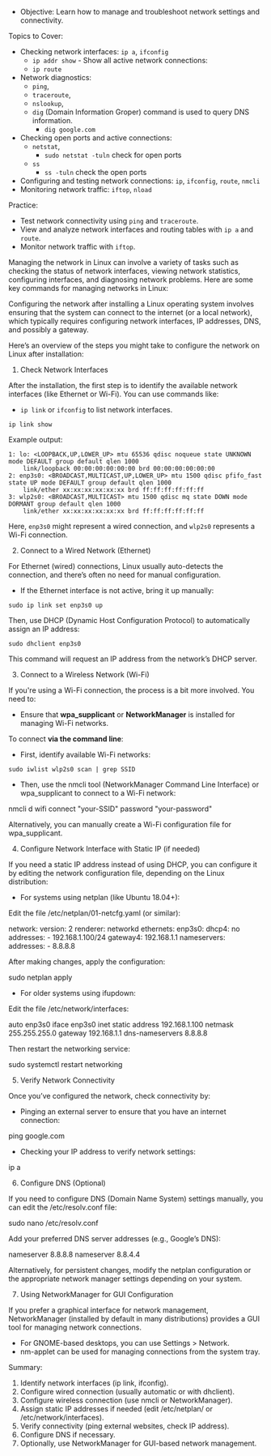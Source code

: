 * Objective: Learn how to manage and troubleshoot network settings and connectivity.

Topics to Cover:

* Checking network interfaces: ```ip a```, ```ifconfig```
    * ```ip addr show``` - Show all active network connections:
    * ```ip route```
* Network diagnostics: 
    * ```ping```,
    * ```traceroute```, 
    * ```nslookup```, 
    * ```dig``` (Domain Information Groper) command is used to query DNS information.
        * ```dig google.com```
* Checking open ports and active connections: 
    * ```netstat```, 
        * ```sudo netstat -tuln``` check for open ports
    * ```ss```
        * ```ss -tuln``` check the open ports
* Configuring and testing network connections: ```ip```, ```ifconfig```, ```route```, ```nmcli```
* Monitoring network traffic: ```iftop```, ```nload```

Practice:

* Test network connectivity using ```ping``` and ```traceroute```.
* View and analyze network interfaces and routing tables with ```ip a``` and ```route```.
* Monitor network traffic with ```iftop```.



Managing the network in Linux can involve a variety of tasks such as checking the status of network interfaces, viewing network statistics, configuring interfaces, and diagnosing network problems. Here are some key commands for managing networks in Linux:


Configuring the network after installing a Linux operating system involves ensuring that the system can connect to the internet (or a local network), which typically requires configuring network interfaces, IP addresses, DNS, and possibly a gateway.

Here’s an overview of the steps you might take to configure the network on Linux after installation:




1. Check Network Interfaces

After the installation, the first step is to identify the available network interfaces (like Ethernet or Wi-Fi). You can use commands like:


* ```ip link``` or ```ifconfig``` to list network interfaces.

```
ip link show
```


Example output:

```
1: lo: <LOOPBACK,UP,LOWER_UP> mtu 65536 qdisc noqueue state UNKNOWN mode DEFAULT group default qlen 1000
    link/loopback 00:00:00:00:00:00 brd 00:00:00:00:00:00
2: enp3s0: <BROADCAST,MULTICAST,UP,LOWER_UP> mtu 1500 qdisc pfifo_fast state UP mode DEFAULT group default qlen 1000
    link/ether xx:xx:xx:xx:xx:xx brd ff:ff:ff:ff:ff:ff
3: wlp2s0: <BROADCAST,MULTICAST> mtu 1500 qdisc mq state DOWN mode DORMANT group default qlen 1000
    link/ether xx:xx:xx:xx:xx:xx brd ff:ff:ff:ff:ff:ff
```

Here, ```enp3s0``` might represent a wired connection, and ```wlp2s0``` represents a Wi-Fi connection.




2. Connect to a Wired Network (Ethernet)

For Ethernet (wired) connections, Linux usually auto-detects the connection, and there’s often no need for manual configuration.


* If the Ethernet interface is not active, bring it up manually:

```
sudo ip link set enp3s0 up
```


Then, use DHCP (Dynamic Host Configuration Protocol) to automatically assign an IP address:

```
sudo dhclient enp3s0
```


This command will request an IP address from the network’s DHCP server.




3. Connect to a Wireless Network (Wi-Fi)

If you're using a Wi-Fi connection, the process is a bit more involved. You need to:


* Ensure that **wpa_supplicant** or **NetworkManager** is installed for managing Wi-Fi networks.

To connect **via the command line**:


* First, identify available Wi-Fi networks:

```
sudo iwlist wlp2s0 scan | grep SSID
```


* Then, use the nmcli tool (NetworkManager Command Line Interface) or wpa_supplicant to connect to a Wi-Fi network:

nmcli d wifi connect "your-SSID" password "your-password"


Alternatively, you can manually create a Wi-Fi configuration file for wpa_supplicant.




4. Configure Network Interface with Static IP (if needed)

If you need a static IP address instead of using DHCP, you can configure it by editing the network configuration file, depending on the Linux distribution:


* For systems using netplan (like Ubuntu 18.04+):

Edit the file /etc/netplan/01-netcfg.yaml (or similar):


network:
  version: 2
  renderer: networkd
  ethernets:
    enp3s0:
      dhcp4: no
      addresses:
        - 192.168.1.100/24
      gateway4: 192.168.1.1
      nameservers:
        addresses:
          - 8.8.8.8


After making changes, apply the configuration:


sudo netplan apply



* For older systems using ifupdown:

Edit the file /etc/network/interfaces:


auto enp3s0
iface enp3s0 inet static
  address 192.168.1.100
  netmask 255.255.255.0
  gateway 192.168.1.1
  dns-nameservers 8.8.8.8


Then restart the networking service:


sudo systemctl restart networking





5. Verify Network Connectivity

Once you’ve configured the network, check connectivity by:


* Pinging an external server to ensure that you have an internet connection:

ping google.com



* Checking your IP address to verify network settings:

ip a





6. Configure DNS (Optional)

If you need to configure DNS (Domain Name System) settings manually, you can edit the /etc/resolv.conf file:


sudo nano /etc/resolv.conf


Add your preferred DNS server addresses (e.g., Google’s DNS):


nameserver 8.8.8.8
nameserver 8.8.4.4


Alternatively, for persistent changes, modify the netplan configuration or the appropriate network manager settings depending on your system.




7. Using NetworkManager for GUI Configuration

If you prefer a graphical interface for network management, NetworkManager (installed by default in many distributions) provides a GUI tool for managing network connections.


* For GNOME-based desktops, you can use Settings > Network.
* nm-applet can be used for managing connections from the system tray.




Summary:

1. Identify network interfaces (ip link, ifconfig).
2. Configure wired connection (usually automatic or with dhclient).
3. Configure wireless connection (use nmcli or NetworkManager).
4. Assign static IP addresses if needed (edit /etc/netplan/ or /etc/network/interfaces).
5. Verify connectivity (ping external websites, check IP address).
6. Configure DNS if necessary.
7. Optionally, use NetworkManager for GUI-based network management.

